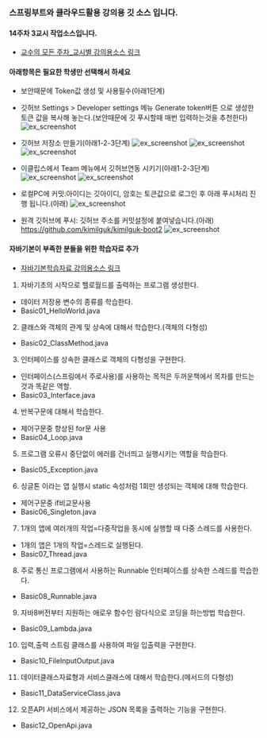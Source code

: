 ### 스프링부트와 클라우드활용 강의용 깃 소스 입니다.
#### 14주차 3교시 작업소스입니다.
- [교수의 모든 주차_교시별 강의용소스 링크](https://github.com/kimilguk/kimilguk-boot2/branches/all)

#### 아래항목은 필요한 학생만 선택해서 하세요
- 보안때문에 Token값 생성 및 사용필수(아래1단계)
- 깃허브 Settings > Developer settings 메뉴 Generate token버튼 으로 생성한 토큰 값을 복사해 놓는다.(보안때문에 깃 푸시할때 매번 입력하는것을 추천한다)
![ex_screenshot](./README/git07.jpg)

- 깃허브 저장소 만들기(아래1-2-3단계)
![ex_screenshot](./README/git00.jpg)
![ex_screenshot](./README/git01.jpg)
![ex_screenshot](./README/git02.jpg)
- 이클립스에서 Team 메뉴에서 깃허브연동 시키기(아래1-2-3단계)
![ex_screenshot](./README/git03.jpg)
![ex_screenshot](./README/git04.jpg)
- 로컬PC에 커밋:아이디는 깃아이디, 암호는 토큰값으로 로그인 후 아래 푸시처리 진행 됩니다.(아래)
![ex_screenshot](./README/git05.jpg)
- 원격 깃허브에 푸시: 깃허브 주소를 커밋설정에 붙여넣습니다.(아래)
 https://github.com/kimilguk/kimilguk-boot2
![ex_screenshot](./README/git06.jpg)

#### 자바기본이 부족한 분들을 위한 학습자료 추가
- [자바기본학습자료 강의용소스 링크](https://github.com/kimilguk/kimilguk-boot2/tree/boot14_03/src/test/java/basic)
01) 자바기초의 시작으로 헬로월드를 출력하는 프로그램 생성한다.
 * 데이터 저장용 변수의 종류를 학습한다. 
 * Basic01_HelloWorld.java
02) 클래스와 객체의 관계 및 상속에 대해서 학습한다.(객체의 다형성)
 * Basic02_ClassMethod.java
03) 인터페이스를 상속한 클래스로 객체의 다형성을 구현한다.
 * 인터페이스(스프링에서 주로사용)를 사용하는 목적은 두꺼운책에서 목차를 만드는 것과 똑같은 역할.
 * Basic03_Interface.java
04) 반복구문에 대해서 학습한다.
 * 제어구문중 향상된 for문 사용
 * Basic04_Loop.java
05) 프로그램 오류시 중단없이 에러를 건너띄고 실행시키는 역할을 학습한다.
 * Basic05_Exception.java
06) 싱글톤 이라는 앱 실행시 static 속성처럼 1회만 생성되는 객체에 대해 학습한다.
 * 제어구문중 if비교문사용
 * Basic06_Singleton.java
07) 1개의 앱에 여러개의 작업=다중작업을 동시에 실행할 때 다중 스레드를 사용한다.
 * 1개의 앱은 1개의 작업=스레드로 실행된다.
 * Basic07_Thread.java
08) 주로 통신 프로그램에서 사용하는 Runnable 인터페이스를 상속한 스레드를 학습한다.
 * Basic08_Runnable.java
09) 자바8버전부터 지원하는 애로우 함수인 람다식으로 코딩을 하는방법 학습한다.
 * Basic09_Lambda.java
10) 입력,출력 스트림 클래스를 사용하여 파일 입출력을 구현한다.
 * Basic10_FileInputOutput.java
11) 데이터클래스자료형과 서비스클래스에 대해서 학습한다.(메서드의 다형성)
 * Basic11_DataServiceClass.java
12) 오픈API 서비스에서 제공하는 JSON 목록을 출력하는 기능을 구현한다.
 * Basic12_OpenApi.java